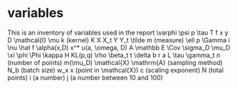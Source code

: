 # variables
This is an inventory of variables used in the report
\varphi
\psi
p
\tau
T
f
x
y
D
\mathcal{I}
\mu
k (kernel)
K
X
X_t
Y
Y_t
\tilde m (measure)
\ell
p
\Gamma
i
\nu
\hat f
\alpha(x,D)
x^*
u(a, \omega, D)
A
\mathbb E
\Cov
\sigma_D
\mu_D
\xi
\phi
\Phi
\kappa
H
KL(p,q)
\rho
\beta_t
t
\delta
b
r
a
L
\tau
\gamma_t
n (number of points)
m(\mu_D)
\mathcal{X}
\mathrm{A} (sampling method)
N_b (batch size)
w_x
x (point in \mathcal{X})
c (scaling exponent)
N (total points)
i (a number)
j (a number between 10 and 100)
